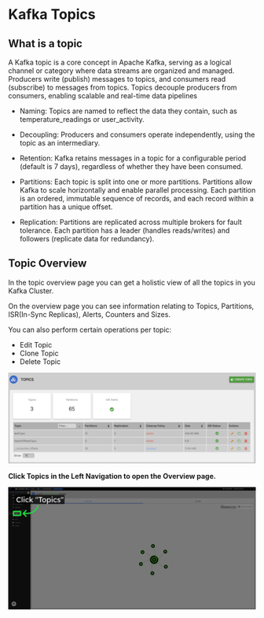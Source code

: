 # Kafka Topics

## What is a topic

A Kafka topic is a core concept in Apache Kafka, serving as a logical channel or category where data streams are organized and managed. Producers write (publish) messages to topics, and consumers read (subscribe) to messages from topics. Topics decouple producers from consumers, enabling scalable and real-time data pipelines

- Naming: Topics are named to reflect the data they contain, such as temperature_readings or user_activity.

- Decoupling: Producers and consumers operate independently, using the topic as an intermediary.

- Retention: Kafka retains messages in a topic for a configurable period (default is 7 days), regardless of whether they have been consumed.

- Partitions: Each topic is split into one or more partitions. Partitions allow Kafka to scale horizontally and enable parallel processing. Each partition is an ordered, immutable sequence of records, and each record within a partition has a unique offset.

- Replication: Partitions are replicated across multiple brokers for fault tolerance. Each partition has a leader (handles reads/writes) and followers (replicate data for redundancy).

## Topic Overview

In the topic overview page you can get a holistic view of all the topics in you Kafka Cluster. 

On the overview page you can see information relating to Topics, Partitions, ISR(In-Sync Replicas), Alerts, Counters and Sizes.

You can also perform certain operations per topic: 

- Edit Topic
- Clone Topic
- Delete Topic

<img src="/kafka/topics/topic_overview.png" width="700">


**Click Topics in the Left Navigation to open the Overview page.**

<img src="/kafka/topics/topic_click.png" width="700">
